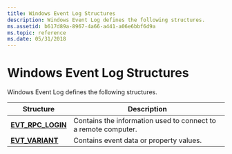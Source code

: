 ```yaml
---
title: Windows Event Log Structures
description: Windows Event Log defines the following structures.
ms.assetid: b617d89a-8967-4a66-a441-a06e6bbf6d9a
ms.topic: reference
ms.date: 05/31/2018
---
```


# Windows Event Log Structures

Windows Event Log defines the following structures.



| Structure                                | Description                                                    |
|------------------------------------------|----------------------------------------------------------------|
| [**EVT\_RPC\_LOGIN**](/windows/desktop/api/WinEvt/ns-winevt-evt_rpc_login) | Contains the information used to connect to a remote computer. |
| [**EVT\_VARIANT**](/windows/desktop/api/WinEvt/ns-winevt-evt_variant)      | Contains event data or property values.                        |



 

 

 




